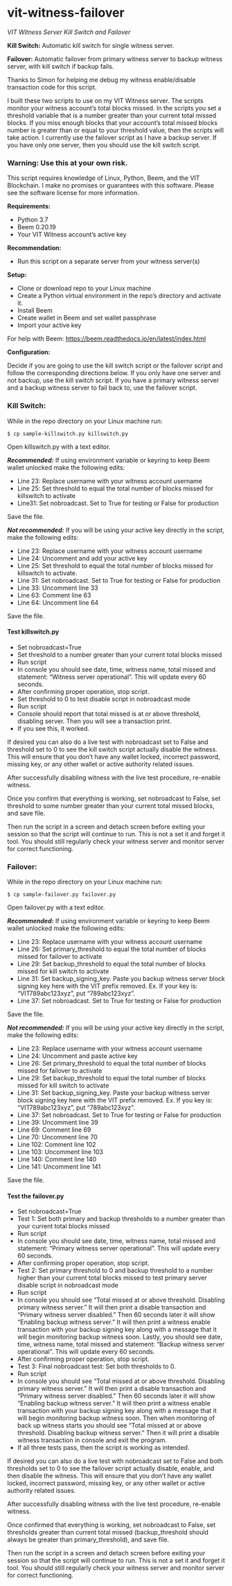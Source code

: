 # vit-witness-failover
*VIT Witness Server Kill Switch and Failover*

**Kill Switch:** Automatic kill switch for single witness server.

**Failover:** Automatic failover from primary witness server to backup witness server, with kill switch if backup fails.

Thanks to Simon for helping me debug my witness enable/disable transaction code for this script.

I built these two scripts to use on my VIT Witness server. The scripts monitor your witness account’s total blocks missed. In the scripts you set a threshold variable that is a number greater than your current total missed blocks. If you miss enough blocks that your account’s total missed blocks number is greater than or equal to your threshold value, then the scripts will take action. I currently use the failover script as I have a backup server. If you have only one server, then you should use the kill switch script.

### Warning: Use this at your own risk. 
This script requires knowledge of Linux, Python, Beem, and the VIT Blockchain. I make no promises or guarantees with this software. Please see the software license for more information.

**Requirements:**
* Python 3.7
* Beem 0.20.19
* Your VIT Witness account’s active key

**Recommendation:**
* Run this script on a separate server from your witness server(s)

**Setup:**
* Clone or download repo to your Linux machine
* Create a Python virtual environment in the repo’s directory and activate it.
* Install Beem
* Create wallet in Beem and set wallet passphrase
* Import your active key

For help with Beem: https://beem.readthedocs.io/en/latest/index.html 

**Configuration:**

Decide if you are going to use the kill switch script or the failover script and follow the corresponding directions below. If you only have one server and not backup, use the kill switch script. If you have a primary witness server and a backup witness server to fail back to, use the failover script.

### Kill Switch:

While in the repo directory on your Linux machine run:

```$ cp sample-killswitch.py killswitch.py```

Open killswitch.py with a text editor.

_**Recommended:**_ If using environment variable or keyring to keep Beem wallet unlocked make the following edits:
* Line 23: Replace username with your witness account username
* Line 25: Set threshold to equal the total number of blocks missed for killswitch to activate
* Line31: Set nobroadcast. Set to True for testing or False for production

Save the file.

_**Not recommended:**_ If you will be using your active key directly in the script, make the following edits:
* Line 23: Replace username with your witness account username
* Line 24: Uncomment and add your active key
* Line 25: Set threshold to equal the total number of blocks missed for killswitch to activate.
* Line 31: Set nobroadcast. Set to True for testing or False for production
* Line 33: Uncomment line 33
* Line 63: Comment line 63
* Line 64: Uncomment line 64

Save the file.

#### Test killswitch.py
* Set nobroadcast=True
* Set threshold to a number greater than your current total blocks missed
* Run script
* In console you should see date, time, witness name, total missed and statement: “Witness server operational”. This will update every 60 seconds.
* After confirming proper operation, stop script.
* Set threshold to 0 to test disable script in nobroadcast mode
* Run script
* Console should report that total missed is at or above threshold, disabling server. Then you will see a transaction print.
* If you see this, it worked.

If desired you can also do a live test with nobroadcast set to False and threshold set to 0 to see the kill switch script actually disable the witness. This will ensure that you don’t have any wallet locked, incorrect password, missing key, or any other wallet or active authority related issues.

After successfully disabling witness with the live test procedure, re-enable witness.

Once you confirm that everything is working, set nobroadcast to False, set threshold to some number greater than your current total missed blocks, and save file. 

Then run the script in a screen and detach screen before exiting your session so that the script will continue to run. This is not a set it and forget it tool. You should still regularly check your witness server and monitor server for correct functioning.

### Failover:

While in the repo directory on your Linux machine run:

```$ cp sample-failover.py failover.py```

Open failover.py with a text editor.

_**Recommended:**_ If using environment variable or keyring to keep Beem wallet unlocked make the following edits:
* Line 23: Replace username with your witness account username
* Line 26: Set primary_threshold to equal the total number of blocks missed for failover to activate
* Line 29: Set backup_threshold to equal the total number of blocks missed for kill switch to activate
* Line 31: Set backup_signing_key. Paste you backup witness server block signing key here with the VIT prefix removed. Ex. If your key is: “VIT789abc123xyz”, put “789abc123xyz”.
* Line 37: Set nobroadcast. Set to True for testing or False for production

Save the file.

_**Not recommended:**_ If you will be using your active key directly in the script, make the following edits:
* Line 23: Replace username with your witness account username
* Line 24: Uncomment and paste active key
* Line 26: Set primary_threshold to equal the total number of blocks missed for failover to activate
* Line 29: Set backup_threshold to equal the total number of blocks missed for kill switch to activate
* Line 31: Set backup_signing_key. Paste your backup witness server block signing key here with the VIT prefix removed. Ex. If you key is: “VIT789abc123xyz”, put “789abc123xyz”.
* Line 37: Set nobroadcast. Set to True for testing or False for production
* Line 39: Uncomment line 39
* Line 69: Comment line 69
* Line 70: Uncomment line 70
* Line 102: Comment line 102
* Line 103: Uncomment line 103
* Line 140: Comment line 140
* Line 141: Uncomment line 141

Save the file.

#### Test the failover.py
* Set nobroadcast=True
* Test 1: Set both primary and backup thresholds to a number greater than your current total blocks missed
* Run script
* In console you should see date, time, witness name, total missed and statement: “Primary witness server operational”. This will update every 60 seconds.
* After confirming proper operation, stop script.
* Test 2: Set primary threshold to 0 and backup threshold to a number higher than your current total blocks missed to test primary server disable script in nobroadcast mode
* Run script
* In console you should see “Total missed at or above threshold. Disabling primary witness server.” It will then print a disable transaction and “Primary witness server disabled.” Then 60 seconds later it will show “Enabling backup witness server.” It will then print a witness enable transaction with your backup signing key along with a message that it will begin monitoring backup witness soon. Lastly, you should see date, time, witness name, total missed and statement: “Backup witness server operational”. This will update every 60 seconds.
* After confirming proper operation, stop script.
* Test 3: Final nobroadcast test: Set both thresholds to 0.
* Run script
* In console you should see “Total missed at or above threshold. Disabling primary witness server.” It will then print a disable transaction and “Primary witness server disabled.” Then 60 seconds later it will show “Enabling backup witness server.” It will then print a witness enable transaction with your backup signing key along with a message that it will begin monitoring backup witness soon. Then when monitoring of back up witness starts you should see “Total missed at or above threshold. Disabling backup witness server.” Then it will print a disable witness transaction in console and exit the program.
* If all three tests pass, then the script is working as intended.

If desired you can also do a live test with nobroadcast set to False and both thresholds set to 0 to see the failover script actually disable, enable, and then disable the witness. This will ensure that you don’t have any wallet locked, incorrect password, missing key, or any other wallet or active authority related issues. 

After successfully disabling witness with the live test procedure, re-enable witness.

Once confirmed that everything is working, set nobroadcast to False, set thresholds greater than current total missed (backup_threshold should always be greater than primary_threshold), and save file. 

Then run the script in a screen and detach screen before exiting your session so that the script will continue to run. This is not a set it and forget it tool. You should still regularly check your witness server and monitor server for correct functioning.
